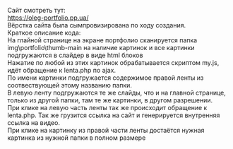 Сайт смотреть тут:<br>
https://oleg-portfolio.pp.ua/<br>
Вёрстка сайта была сымпровизирована по ходу создания.<br>
Краткое описание кода:<br>
На глайной странице на экране портфолио сканируется папка img\portfolio\thumb-main на наличие картинок и все картинки подгружаются в слайдер в виде html блоков<br>
Нажатие по любой из этих картинок обрабатывается скриптом my.js, идёт обращение к lenta.php по ajax. <br>
По имени картинки подгружается содержимое правой ленты из соотвествующей этому названию папки.<br>
В левую ленту подгружаются те же слайды, что и на главной странице, только из другой папки, там те же картинки, в другом разрешении.<br>
При клике на левую часть ленты так же происходит обращение к lenta.php. Так же грузится ссылка на сайт и генерируется внутренняя ссылка на видео.<br>
При клике на картинку из правой части ленты достаётся нужная картинка из нужной папки в полном размере
